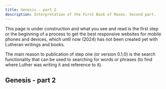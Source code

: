```yaml
---
title: Genesis - part 2
description: Interpretation of the First Book of Moses. Second part.
---
```


This page is under construction and what you see and read is the first step or the beginning of a process to get the best responsive websites for mobile phones and devices, which until now (2024) has not been created yet with Lutheran writings and books.

The main reason to publication of step one (or version 0.1.0) is the search functionality that can be used to searching for words or phrases (to find where Luther was writing it and reference to it).

## Genesis - part 2
